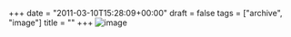 +++
date = "2011-03-10T15:28:09+00:00"
draft = false
tags = ["archive", "image"]
title = ""
+++
![image](/tumblr_img/2011-03-10-/8a4cf4130cf9d376d14c52afe91d28f3e25b347add9e0222e76683aa8930ecb3.png)


